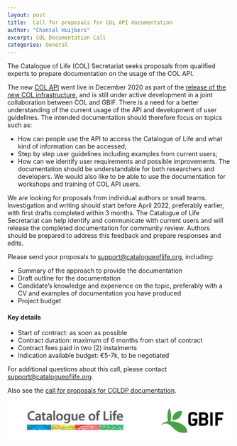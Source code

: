 ```yaml
---
layout: post
title:  Call for proposals for COL API documentation
author: "Chantal Huijbers"
excerpt: COL Documentation Call
categories: General
---
```


The Catalogue of Life (COL) Secretariat seeks proposals from qualified experts to prepare documentation on the usage of the COL API. 

The new [COL API](https://api.checklistbank.org) went live in December 2020 as part of the [release of the new COL infrastructure](https://www.catalogueoflife.org/2020/12/18/infrastructure-live), and is still under active development in a joint collaboration between COL and GBIF. There is a need for a better understanding of the current usage of the API and development of user guidelines. The intended documentation should therefore focus on topics such as:
- How can people use the API to access the Catalogue of Life and what kind of information can be accessed;
- Step by step user guidelines including examples from current users;
- How can we identify user requirements and possible improvements.
The documentation should be understandable for both researchers and developers. We would also like to be able to use the documentation for workshops and training of COL API users.

We are looking for proposals from individual authors or small teams. Investigation and writing should start before April 2022, preferably earlier, with first drafts completed within 3 months. The Catalogue of Life Secretariat can help identify and communicate with current users and will release the completed documentation for community review. Authors should be prepared to address this feedback and prepare responses and edits.

Please send your proposals to [support@catalogueoflife.org](mailto:support@catalogueoflife.org), including:
- Summary of the approach to provide the documentation
- Draft outline for the documentation
- Candidate’s knowledge and experience on the topic, preferably with a CV and examples of documentation you have produced
- Project budget

#### Key details
- Start of contract: as soon as possible
- Contract duration: maximum of 6 months from start of contract
- Contract fees paid in two (2) instalments
- Indication available budget: €5-7k, to be negotiated

For additional questions about this call, please contact [support@catalogueoflife.org](mailto:support@catalogueoflife.org).

Also see the [call for proposals for COLDP documentation](https://www.catalogueoflife.org/2022/03/01/documentation-call-COLDP).

![browser](/images/posts/col-gbif-logo.jpg)
